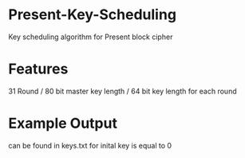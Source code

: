 # Present-Key-Scheduling
Key scheduling algorithm for Present block cipher

# Features
31 Round /
80 bit master key length /
64 bit key length for each round 

# Example Output
can be found in keys.txt for inital key is equal to 0

